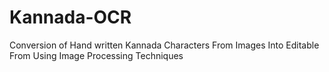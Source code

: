 # Kannada-OCR
Conversion of Hand written Kannada Characters From Images Into Editable From Using Image Processing Techniques
